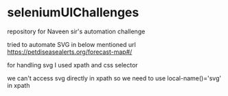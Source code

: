 # seleniumUIChallenges
repository for Naveen sir's automation challenge

tried to automate SVG in below mentioned url
https://petdiseasealerts.org/forecast-map#/

for handling svg I used xpath and css selector

we can't access svg directly in xpath so we need to use local-name()='svg' in xpath
